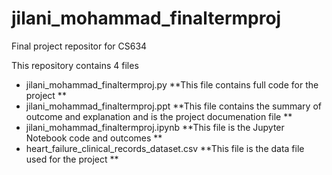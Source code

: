 # jilani_mohammad_finaltermproj
Final project repositor for CS634

This repository contains 4 files

- jilani_mohammad_finaltermproj.py **This file contains full code for the project **
- jilani_mohammad_finaltermproj.ppt **This file contains the summary of outcome and explanation and is the project documenation file **
- jilani_mohammad_finaltermproj.ipynb **This file is the Jupyter Notebook code and outcomes **
- heart_failure_clinical_records_dataset.csv **This file is the data file used for the project **
